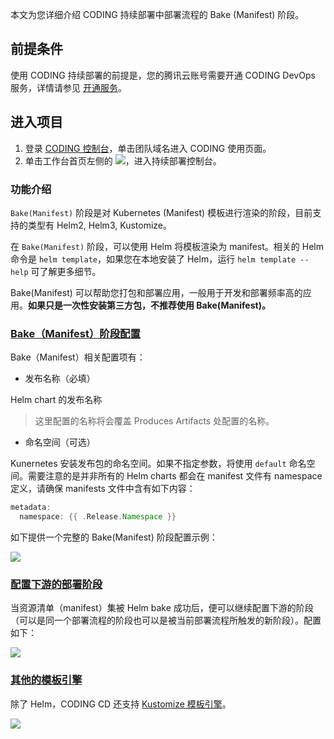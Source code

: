 本文为您详细介绍 CODING 持续部署中部署流程的 Bake (Manifest) 阶段。

## 前提条件

使用 CODING 持续部署的前提是，您的腾讯云账号需要开通 CODING DevOps 服务，详情请参见 [开通服务](https://cloud.tencent.com/document/product/1159/44859)。 

## 进入项目

1. 登录 [CODING 控制台](https://console.cloud.tencent.com/coding)，单击团队域名进入 CODING 使用页面。
2. 单击工作台首页左侧的 <img src ="https://main.qcloudimg.com/raw/12230547b45d5eae85ad1c4fa86fba68.png" style ="margin:0" data-nonescope="true">，进入持续部署控制台。

### 功能介绍

`Bake(Manifest)` 阶段是对 Kubernetes (Manifest) 模板进行渲染的阶段，目前支持的类型有 Helm2, Helm3, Kustomize。

在 `Bake(Manifest)` 阶段，可以使用 Helm 将模板渲染为 manifest。相关的 Helm 命令是 `helm template`，如果您在本地安装了 Helm，运行 `helm template --help` 可了解更多细节。

Bake(Manifest) 可以帮助您打包和部署应用，一般用于开发和部署频率高的应用。**如果只是一次性安装第三方包，不推荐使用 Bake(Manifest)。**

### [Bake（Manifest）阶段配置](#config)

Bake（Manifest）相关配置项有：

-   发布名称（必填）
  
  Helm chart 的发布名称

> 这里配置的名称将会覆盖 Produces Artifacts 处配置的名称。

-   命名空间（可选）

  Kunernetes 安装发布包的命名空间。如果不指定参数，将使用 `default` 命名空间。需要注意的是并非所有的 Helm charts 都会在 manifest 文件有 namespace 定义，请确保 manifests 文件中含有如下内容：

```groovy
metadata:
  namespace: {{ .Release.Namespace }}
```

如下提供一个完整的 Bake(Manifest) 阶段配置示例：

![](https://help-assets.codehub.cn/enterprise/20220302103419.png)

### [配置下游的部署阶段](#downstream-deployment-stage)

当资源清单（manifest）集被 Helm bake 成功后，便可以继续配置下游的阶段（可以是同一个部署流程的阶段也可以是被当前部署流程所触发的新阶段）。配置如下：

![](https://help-assets.codehub.cn/enterprise/20220302103556.png)

### [其他的模板引擎](#others)

除了 Helm，CODING CD 还支持 [Kustomize 模板引擎](https://www.spinnaker.io/guides/user/kubernetes-v2/kustomize-manifests/)。

![](https://help-assets.codehub.cn/enterprise/20220302103847.png)
